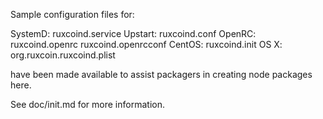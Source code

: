 Sample configuration files for:

SystemD: ruxcoind.service
Upstart: ruxcoind.conf
OpenRC:  ruxcoind.openrc
         ruxcoind.openrcconf
CentOS:  ruxcoind.init
OS X:    org.ruxcoin.ruxcoind.plist

have been made available to assist packagers in creating node packages here.

See doc/init.md for more information.
